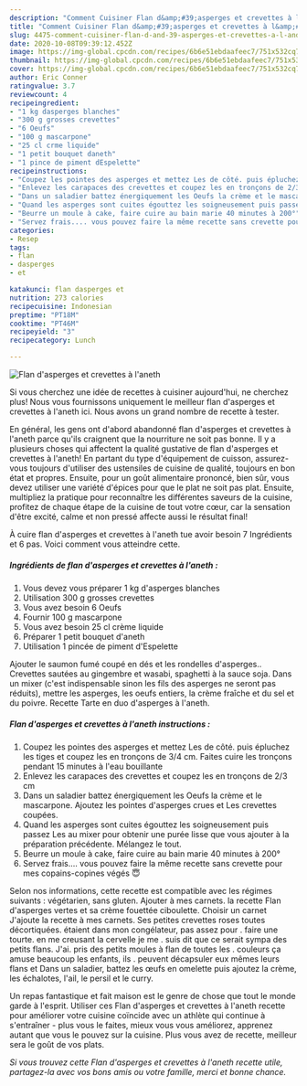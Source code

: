 ```yaml
---
description: "Comment Cuisiner Flan d&amp;#39;asperges et crevettes à l&amp;#39;aneth"
title: "Comment Cuisiner Flan d&amp;#39;asperges et crevettes à l&amp;#39;aneth"
slug: 4475-comment-cuisiner-flan-d-and-39-asperges-et-crevettes-a-l-and-39-aneth
date: 2020-10-08T09:39:12.452Z
image: https://img-global.cpcdn.com/recipes/6b6e51ebdaafeec7/751x532cq70/flan-dasperges-et-crevettes-a-laneth-photo-principale-de-la-recette.jpg
thumbnail: https://img-global.cpcdn.com/recipes/6b6e51ebdaafeec7/751x532cq70/flan-dasperges-et-crevettes-a-laneth-photo-principale-de-la-recette.jpg
cover: https://img-global.cpcdn.com/recipes/6b6e51ebdaafeec7/751x532cq70/flan-dasperges-et-crevettes-a-laneth-photo-principale-de-la-recette.jpg
author: Eric Conner
ratingvalue: 3.7
reviewcount: 4
recipeingredient:
- "1 kg dasperges blanches"
- "300 g grosses crevettes"
- "6 Oeufs"
- "100 g mascarpone"
- "25 cl crme liquide"
- "1 petit bouquet daneth"
- "1 pince de piment dEspelette"
recipeinstructions:
- "Coupez les pointes des asperges et mettez Les de côté. puis épluchez les tiges et coupez les en tronçons de 3/4 cm. Faites cuire les tronçons pendant 15 minutes à l&#39;eau bouillante"
- "Enlevez les carapaces des crevettes et coupez les en tronçons de 2/3 cm"
- "Dans un saladier battez énergiquement les Oeufs la crème et le mascarpone. Ajoutez les pointes d&#39;asperges crues et Les crevettes coupées."
- "Quand les asperges sont cuites égouttez les soigneusement puis passez Les au mixer pour obtenir une purée lisse que vous ajouter à la préparation précédente. Mélangez le tout."
- "Beurre un moule à cake, faire cuire au bain marie 40 minutes à 200°"
- "Servez frais.... vous pouvez faire la même recette sans crevette pour mes copains-copines végés 😇"
categories:
- Resep
tags:
- flan
- dasperges
- et

katakunci: flan dasperges et 
nutrition: 273 calories
recipecuisine: Indonesian
preptime: "PT18M"
cooktime: "PT46M"
recipeyield: "3"
recipecategory: Lunch

---
```



![Flan d&#39;asperges et crevettes à l&#39;aneth](https://img-global.cpcdn.com/recipes/6b6e51ebdaafeec7/751x532cq70/flan-dasperges-et-crevettes-a-laneth-photo-principale-de-la-recette.jpg)

Si vous cherchez une idée de recettes à cuisiner aujourd'hui, ne cherchez plus! Nous vous fournissons uniquement le meilleur flan d&#39;asperges et crevettes à l&#39;aneth ici. Nous avons un grand nombre de recette à tester.

En général, les gens ont d'abord abandonné flan d&#39;asperges et crevettes à l&#39;aneth parce qu'ils craignent que la nourriture ne soit pas bonne. Il y a plusieurs choses qui affectent la qualité gustative de flan d&#39;asperges et crevettes à l&#39;aneth! En partant du type d'équipement de cuisson, assurez-vous toujours d'utiliser des ustensiles de cuisine de qualité, toujours en bon état et propres. Ensuite, pour un goût alimentaire prononcé, bien sûr, vous devez utiliser une variété d'épices pour que le plat ne soit pas plat. Ensuite, multipliez la pratique pour reconnaître les différentes saveurs de la cuisine, profitez de chaque étape de la cuisine de tout votre cœur, car la sensation d'être excité, calme et non pressé affecte aussi le résultat final!

<!--inarticleads1-->

À cuire flan d&#39;asperges et crevettes à l&#39;aneth tue avoir besoin 7 Ingrédients et 6 pas. Voici comment vous atteindre cette.

##### Ingrédients de flan d&#39;asperges et crevettes à l&#39;aneth :

1. Vous devez vous préparer 1 kg d&#39;asperges blanches
1. Utilisation 300 g grosses crevettes
1. Vous avez besoin 6 Oeufs
1. Fournir 100 g mascarpone
1. Vous avez besoin 25 cl crème liquide
1. Préparer 1 petit bouquet d&#39;aneth
1. Utilisation 1 pincée de piment d&#39;Espelette


Ajouter le saumon fumé coupé en dés et les rondelles d&#39;asperges.. Crevettes sautées au gingembre et wasabi, spaghetti à la sauce soja. Dans un mixer (c&#39;est indispensable sinon les fils des asperges ne seront pas réduits), mettre les asperges, les oeufs entiers, la crème fraîche et du sel et du poivre. Recette Tarte en duo d&#39;asperges à l&#39;aneth. 

<!--inarticleads2-->

##### Flan d&#39;asperges et crevettes à l&#39;aneth instructions :

1. Coupez les pointes des asperges et mettez Les de côté. puis épluchez les tiges et coupez les en tronçons de 3/4 cm. Faites cuire les tronçons pendant 15 minutes à l&#39;eau bouillante
1. Enlevez les carapaces des crevettes et coupez les en tronçons de 2/3 cm
1. Dans un saladier battez énergiquement les Oeufs la crème et le mascarpone. Ajoutez les pointes d&#39;asperges crues et Les crevettes coupées.
1. Quand les asperges sont cuites égouttez les soigneusement puis passez Les au mixer pour obtenir une purée lisse que vous ajouter à la préparation précédente. Mélangez le tout.
1. Beurre un moule à cake, faire cuire au bain marie 40 minutes à 200°
1. Servez frais.... vous pouvez faire la même recette sans crevette pour mes copains-copines végés 😇


Selon nos informations, cette recette est compatible avec les régimes suivants : végétarien, sans gluten. Ajouter à mes carnets. la recette Flan d&#39;asperges vertes et sa crème fouettée ciboulette. Choisir un carnet J&#39;ajoute la recette à mes carnets. Ses petites crevettes roses toutes décortiquées. étaient dans mon congélateur, pas assez pour . faire une tourte. en me creusant la cervelle je me . suis dit que ce serait sympa des petits flans. J&#39;ai. pris des petits moules à flan de toutes les . couleurs ça amuse beaucoup les enfants, ils . peuvent décapsuler eux mêmes leurs flans et Dans un saladier, battez les œufs en omelette puis ajoutez la crème, les échalotes, l&#39;ail, le persil et le curry. 

<!--inarticleads1-->

<p>
Un repas fantastique et fait maison est le genre de chose que tout le monde garde à l'esprit. Utiliser ces Flan d&#39;asperges et crevettes à l&#39;aneth recette pour améliorer votre cuisine coïncide avec un athlète qui continue à s'entraîner - plus vous le faites, mieux vous vous améliorez, apprenez autant que vous le pouvez sur la cuisine. Plus vous avez de recette, meilleur sera le goût de vos plats.
</p>

<p>
<i>Si vous trouvez cette Flan d&#39;asperges et crevettes à l&#39;aneth recette utile, partagez-la avec vos bons amis ou votre famille, merci et bonne chance.</i>
</p>
